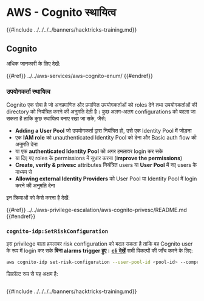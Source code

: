 # AWS - Cognito स्थायित्व

{{#include ../../../../banners/hacktricks-training.md}}

## Cognito

अधिक जानकारी के लिए देखें:

{{#ref}}
../../aws-services/aws-cognito-enum/
{{#endref}}

### उपयोगकर्ता स्थायित्व

Cognito एक सेवा है जो अनप्रमाणित और प्रमाणित उपयोगकर्ताओं को roles देने तथा उपयोगकर्ताओं की directory को नियंत्रित करने की अनुमति देती है। कुछ अलग-अलग configurations को बदला जा सकता है ताकि कुछ स्थायित्व बनाए रखा जा सके, जैसे:

- **Adding a User Pool** जो उपयोगकर्ता द्वारा नियंत्रित हो, उसे एक Identity Pool में जोड़ना
- एक **IAM role** को unauthenticated Identity Pool को देना और Basic auth flow की अनुमति देना
- या एक **authenticated Identity Pool** को अगर हमलावर login कर सके
- या दिए गए roles के permissions में सुधार करना (**improve the permissions**)
- **Create, verify & privesc** attributes नियंत्रित users या **User Pool** में नए users के माध्यम से
- **Allowing external Identity Providers** को User Pool या Identity Pool में login करने की अनुमति देना

इन क्रियाओं को कैसे करना है देखें:

{{#ref}}
../../aws-privilege-escalation/aws-cognito-privesc/README.md
{{#endref}}

### `cognito-idp:SetRiskConfiguration`

इस privilege वाला हमलावर risk configuration को बदल सकता है ताकि वह Cognito user के रूप में login कर सके **बिना alarms trigger हुए**। [**cli देखें**](https://docs.aws.amazon.com/cli/latest/reference/cognito-idp/set-risk-configuration.html) सभी विकल्पों की जाँच करने के लिए:
```bash
aws cognito-idp set-risk-configuration --user-pool-id <pool-id> --compromised-credentials-risk-configuration EventFilter=SIGN_UP,Actions={EventAction=NO_ACTION}
```
डिफ़ॉल्ट रूप से यह अक्षम है:

<figure><img src="https://lh6.googleusercontent.com/EOiM0EVuEgZDfW3rOJHLQjd09-KmvraCMssjZYpY9sVha6NcxwUjStrLbZxAT3D3j9y08kd5oobvW8a2fLUVROyhkHaB1OPhd7X6gJW3AEQtlZM62q41uYJjTY1EJ0iQg6Orr1O7yZ798EpIJ87og4Tbzw=s2048" alt=""><figcaption></figcaption></figure>

{{#include ../../../../banners/hacktricks-training.md}}
